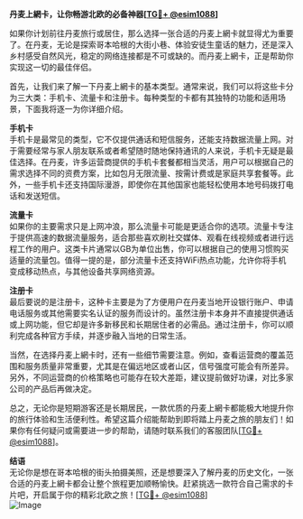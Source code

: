 **丹麦上網卡，让你畅游北欧的必备神器[[TG💪+ @esim1088](https://t.me/s/esim1088)]**

如果你计划前往丹麦旅行或居住，那么选择一张合适的丹麦上網卡就显得尤为重要了。在丹麦，无论是探索哥本哈根的大街小巷、体验安徒生童话的魅力，还是深入乡村感受自然风光，稳定的网络连接都是不可或缺的。而丹麦上網卡，正是帮助你实现这一切的最佳伴侣。

首先，让我们来了解一下丹麦上網卡的基本类型。通常来说，我们可以将这些卡分为三大类：手机卡、流量卡和注册卡。每种类型的卡都有其独特的功能和适用场景，下面我将逐一为你详细介绍。

**手机卡**  
手机卡是最常见的类型，它不仅提供通话和短信服务，还能支持数据流量上网。对于需要经常与家人朋友联系或者希望随时随地保持通讯的人来说，手机卡无疑是最佳选择。在丹麦，许多运营商提供的手机卡套餐都相当灵活，用户可以根据自己的需求选择不同的资费方案，比如包月无限流量、按需计费或是家庭共享套餐等。此外，一些手机卡还支持国际漫游，即使你在其他国家也能轻松使用本地号码拨打电话和发送短信。

**流量卡**  
如果你的主要需求只是上网冲浪，那么流量卡可能是更适合你的选项。流量卡专注于提供高速的数据流量服务，适合那些喜欢刷社交媒体、观看在线视频或者进行远程工作的用户。这类卡片通常以GB为单位出售，你可以根据自己的使用习惯购买适量的流量包。值得一提的是，部分流量卡还支持WiFi热点功能，允许你将手机变成移动热点，与其他设备共享网络资源。

**注册卡**  
最后要说的是注册卡，这种卡主要是为了方便用户在丹麦当地开设银行账户、申请电话服务或其他需要实名认证的服务而设计的。虽然注册卡本身并不直接提供通话或上网功能，但它却是许多新移民和长期居住者的必需品。通过注册卡，你可以顺利完成各种官方手续，并逐步融入当地的日常生活。

当然，在选择丹麦上網卡时，还有一些细节需要注意。例如，查看运营商的覆盖范围和服务质量非常重要，尤其是在偏远地区或者山区，信号强度可能会有所差异。另外，不同运营商的价格策略也可能存在较大差距，建议提前做好功课，对比多家公司的产品后再做决定。

总之，无论你是短期游客还是长期居民，一款优质的丹麦上網卡都能极大地提升你的旅行体验和生活便利性。希望这篇介绍能帮助到即将踏上丹麦之旅的朋友们！如果你有任何疑问或需要进一步的帮助，请随时联系我们的客服团队[[TG💪+ @esim1088](https://t.me/s/esim1088)]。

**结语**  
无论你是想在哥本哈根的街头拍摄美照，还是想要深入了解丹麦的历史文化，一张合适的丹麦上網卡都会让整个旅程更加顺畅愉快。赶紧挑选一款符合自己需求的卡片吧，开启属于你的精彩北欧之旅！[[TG💪+ @esim1088](https://t.me/s/esim1088)]  
![Image](https://i.postimg.cc/4NQfJmqS/Snipaste-2025-05-13-00-14-12.png)